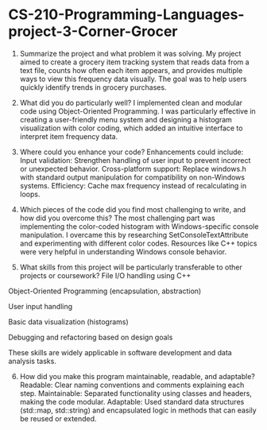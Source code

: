 # CS-210-Programming-Languages-project-3-Corner-Grocer

1. Summarize the project and what problem it was solving.
My project aimed to create a grocery item tracking system that reads data from a text file, counts how often each item appears, and provides multiple ways to view this frequency data visually. The goal was to help users quickly identify trends in grocery purchases.

2. What did you do particularly well?
I implemented clean and modular code using Object-Oriented Programming. I was particularly effective in creating a user-friendly menu system and designing a histogram visualization with color coding, which added an intuitive interface to interpret item frequency data.

3. Where could you enhance your code?
Enhancements could include:
Input validation: Strengthen handling of user input to prevent incorrect or unexpected behavior.
Cross-platform support: Replace windows.h with standard output manipulation for compatibility on non-Windows systems.
Efficiency: Cache max frequency instead of recalculating in loops.

4. Which pieces of the code did you find most challenging to write, and how did you overcome this?
The most challenging part was implementing the color-coded histogram with Windows-specific console manipulation. I overcame this by researching SetConsoleTextAttribute and experimenting with different color codes. Resources like C++ topics were very helpful in understanding Windows console behavior.

5. What skills from this project will be particularly transferable to other projects or coursework?
File I/O handling using C++

Object-Oriented Programming (encapsulation, abstraction)

User input handling

Basic data visualization (histograms)

Debugging and refactoring based on design goals

These skills are widely applicable in software development and data analysis tasks.

6. How did you make this program maintainable, readable, and adaptable?
Readable: Clear naming conventions and comments explaining each step.
Maintainable: Separated functionality using classes and headers, making the code modular.
Adaptable: Used standard data structures (std::map, std::string) and encapsulated logic in methods that can easily be reused or extended.
